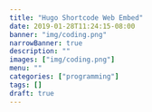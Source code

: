 ```yaml
---
title: "Hugo Shortcode Web Embed"
date: 2019-01-28T11:24:15-08:00
banner: "img/coding.png"
narrowBanner: true
description: ""
images: ["img/coding.png"]
menu: ""
categories: ["programming"]
tags: []
draft: true
---
```


